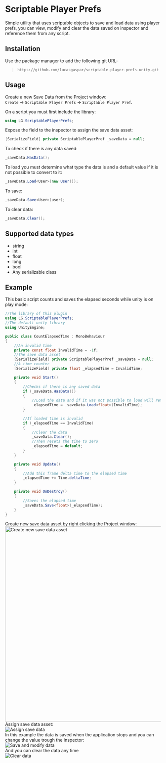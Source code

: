 # Scriptable Player Prefs
Simple utility that uses scriptable objects to save and load data using player prefs, you can view, modify and clear the data saved on inspector and reference them from any script.
## Installation
Use the package manager to add the following git URL:
>`https://github.com/lucasgaspar/scriptable-player-prefs-unity.git`
## Usage
Create a new Save Data from the Project window:  
`Create` -> `Scriptable Player Prefs` -> `Scriptable Player Pref`.  

On a script you must first include the library:  
```csharp
using LG.ScriptablePlayerPrefs;
```  
Expose the field to the inspector to assign the save data asset:  
```csharp
[SerializeField] private ScriptablePlayerPref _saveData = null;
```  
To check if there is any data saved:  
```csharp
_saveData.HasData();
```  
To load you must determine what type the data is and a default value if it is not possible to convert to it:  
```csharp
_saveData.Load<User>(new User());
```  
To save:  
```csharp
_saveData.Save<User>(user);
```  
To clear data:  
```csharp
_saveData.Clear();
```  
## Supported data types
- string
- int
- float
- long
- bool
- Any serializable class  
## Example
This basic script counts and saves the elapsed seconds while unity is on play mode:
```csharp
//The library of this plugin
using LG.ScriptablePlayerPrefs;
//The default unity library
using UnityEngine;

public class CountElapsedTime : MonoBehaviour
{
    //An invalid time
    private const float InvalidTime = -1f;
    //The save data asset
    [SerializeField] private ScriptablePlayerPref _saveData = null;
    //A time counter
    [SerializeField] private float _elapsedTime = InvalidTime;

    private void Start()
    {
        //Checks if there is any saved data
        if (_saveData.HasData())
        {
            //Load the data and if it was not possible to load will return InvalidTime
            _elapsedTime = _saveData.Load<float>(InvalidTime);
        }

        //If loaded time is invalid
        if (_elapsedTime == InvalidTime)
        {
            //Clear the data
            _saveData.Clear();
            //Then resets the time to zero
            _elapsedTime = default;
        }
    }

    private void Update()
    {
        //Add this frame delta time to the elapsed time
        _elapsedTime += Time.deltaTime;
    }

    private void OnDestroy()
    {
        //Saves the elapsed time
        _saveData.Save<float>(_elapsedTime);
    }
}
```  
Create new save data asset by right clicking the Project window:  
<img width="632" alt="Create new save data asset" src="https://user-images.githubusercontent.com/7684147/206793500-458788ff-3bca-4e29-8f38-477b314e9a4d.png">  
Assign save data asset:  
![Assign save data](https://user-images.githubusercontent.com/7684147/206793813-78d3ae6b-db11-44ed-bfd4-ea762bd92e2a.gif)  
In this example the data is saved when the application stops and you can change the value trough the inspector:  
![Save and modify data](https://user-images.githubusercontent.com/7684147/206793908-f4751bd1-71c7-4bea-a91f-a5596abc36f3.gif)  
And you can clear the data any time  
![Clear data](https://user-images.githubusercontent.com/7684147/206793975-a9130d21-28ff-44cc-b62a-704fff308067.gif)
